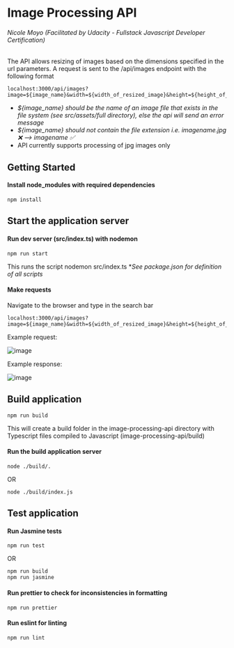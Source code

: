 # Image Processing API
###### Nicole Moyo (Facilitated by Udacity - Fullstack Javascript Developer Certification)

The API allows resizing of images based on the dimensions specified in the url parameters. A request is sent to the /api/images endpoint with the following format

``` 
localhost:3000/api/images?image=${image_name}&width=${width_of_resized_image}&height=${height_of_resized_image} 
```

- *${image_name} should be the name of an image file that exists in the file system (see src/assets/full directory), else the api will send an error message*
- *${image_name} should not contain the file extension i.e. imagename.jpg ❌ --> imagename ✅*
- API currently supports processing of jpg images only

## Getting Started

#### Install node_modules with required dependencies
```
npm install
```

## Start the application server

#### Run dev server (src/index.ts) with nodemon
```
npm run start
```
This runs the script nodemon src/index.ts
**See package.json for definition of all scripts*

#### Make requests
Navigate to the browser and type in the search bar 

``` 
localhost:3000/api/images?image=${image_name}&width=${width_of_resized_image}&height=${height_of_resized_image} 
```

Example request: 

![image](https://user-images.githubusercontent.com/71017261/210187281-885e1d52-a5a6-41d8-aeb4-9aefe3ce16a4.png)

Example response:

![image](https://user-images.githubusercontent.com/71017261/210187307-dde3e553-acaa-4d63-933e-2f5a91f5e804.png)


## Build application
```
npm run build
```
This will create a build folder in the image-processing-api directory with Typescript files compiled to Javascript (image-processing-api/build)

#### Run the build application server 

``` 
node ./build/.
```
OR 

```
node ./build/index.js
```

## Test application 

#### Run Jasmine tests

```
npm run test 
```

OR 

```
npm run build
npm run jasmine
```

#### Run prettier to check for inconsistencies in formatting

```
npm run prettier 
```

#### Run eslint for linting

```
npm run lint
```
